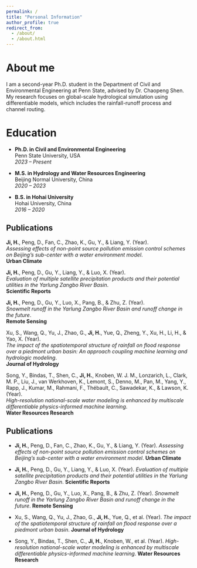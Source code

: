 ```yaml
---
permalink: /
title: "Personal Information"
author_profile: true
redirect_from: 
  - /about/
  - /about.html
---
```



About me
======
I am a second-year Ph.D. student in the Department of Civil and Environmental Engineering at Penn State, advised by Dr. Chaopeng Shen. My research focuses on global-scale hydrological simulation using differentiable models, which includes the rainfall-runoff process and channel routing. 

Education
======
- **Ph.D. in Civil and Environmental Engineering**  
  Penn State University, USA  
  *2023 – Present*

- **M.S. in Hydrology and Water Resources Engineering**  
  Beijing Normal University, China  
  *2020 – 2023*

- **B.S. in Hohai University**  
  Hohai University, China  
  *2016 – 2020*

## Publications
**Ji, H.**, Peng, D., Fan, C., Zhao, K., Gu, Y., & Liang, Y. (Year).  
*Assessing effects of non-point source pollution emission control schemes on Beijing’s sub-center with a water environment model*.  
**Urban Climate**

**Ji, H.**, Peng, D., Gu, Y., Liang, Y., & Luo, X. (Year).  
*Evaluation of multiple satellite precipitation products and their potential utilities in the Yarlung Zangbo River Basin*.  
**Scientific Reports**

**Ji, H.**, Peng, D., Gu, Y., Luo, X., Pang, B., & Zhu, Z. (Year).  
*Snowmelt runoff in the Yarlung Zangbo River Basin and runoff change in the future*.  
**Remote Sensing**

Xu, S., Wang, Q., Yu, J., Zhao, G., **Ji, H.**, Yue, Q., Zheng, Y., Xu, H., Li, H., & Yao, X. (Year).  
*The impact of the spatiotemporal structure of rainfall on flood response over a piedmont urban basin: An approach coupling machine learning and hydrologic modeling*.  
**Journal of Hydrology**

Song, Y., Bindas, T., Shen, C., **Ji, H.**, Knoben, W. J. M., Lonzarich, L., Clark, M. P., Liu, J., van Werkhoven, K., Lemont, S., Denno, M., Pan, M., Yang, Y., Rapp, J., Kumar, M., Rahmani, F., Thébault, C., Sawadekar, K., & Lawson, K. (Year).  
*High-resolution national-scale water modeling is enhanced by multiscale differentiable physics-informed machine learning*.  
**Water Resources Research**

## Publications

- **Ji, H.**, Peng, D., Fan, C., Zhao, K., Gu, Y., & Liang, Y. (Year). *Assessing effects of non-point source pollution emission control schemes on Beijing’s sub-center with a water environment model*. **Urban Climate**

- **Ji, H.**, Peng, D., Gu, Y., Liang, Y., & Luo, X. (Year). *Evaluation of multiple satellite precipitation products and their potential utilities in the Yarlung Zangbo River Basin*. **Scientific Reports**

- **Ji, H.**, Peng, D., Gu, Y., Luo, X., Pang, B., & Zhu, Z. (Year). *Snowmelt runoff in the Yarlung Zangbo River Basin and runoff change in the future*. **Remote Sensing**

- Xu, S., Wang, Q., Yu, J., Zhao, G., **Ji, H.**, Yue, Q., et al. (Year). *The impact of the spatiotemporal structure of rainfall on flood response over a piedmont urban basin*. **Journal of Hydrology**

- Song, Y., Bindas, T., Shen, C., **Ji, H.**, Knoben, W., et al. (Year). *High-resolution national-scale water modeling is enhanced by multiscale differentiable physics-informed machine learning*. **Water Resources Research**
